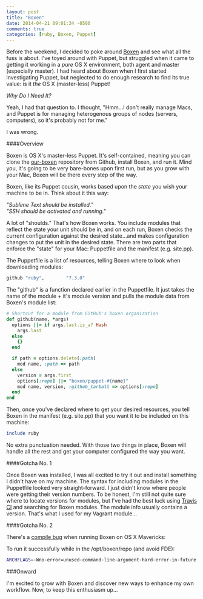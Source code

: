 ```yaml
---
layout: post
title: "Boxen"
date: 2014-04-21 09:01:34 -0500
comments: true
categories: [ruby, Boxen, Puppet]
---
```


Before the weekend, I decided to poke around [Boxen](https://boxen.github.com/) and see what all the fuss is about. I've toyed around with Puppet, but struggled when it came to getting it working in a _pure_ OS X environment, both agent and master (especially master). I had heard about Boxen when I first started investigating Puppet, but neglected to do enough research to find its true value: is it *_the_* OS X (master-less) Puppet!

_Why Do I Need It?_

Yeah, I had that question to. I thought, "Hmm...I don't really manage Macs, and Puppet is for managing heterogenous groups of nodes (servers, computers), so it's probably not for me."

I was wrong.

####Overview

Boxen is OS X's master-less Puppet. It's self-contained, meaning you can clone the [our-boxen](https://github.com/boxen/our-boxen/) repository from Github, install Boxen, and run it. Mind you, it's going to be very bare-bones upon first run, but as you grow with your Mac, Boxen will be there every step of the way.

Boxen, like its Puppet cousin, works based upon the _state_ you wish your machine to be in. Think about it this way:

_"Sublime Text should be installed."_  
_"SSH should be activated and running."_

A lot of "shoulds." That's how Boxen works. You include modules that reflect the state your unit should be in, and on each run, Boxen checks the current configuration against the desired state...and makes configuration changes to put the unit in the desired state. There are two parts that enforce the "state" for your Mac: Puppetfile and the manifest (e.g. site.pp).

The Puppetfile is a list of resources, telling Boxen where to look when downloading modules:

```ruby Puppetfile snippet
github "ruby",        "7.3.0"
```

The "github" is a function declared earlier in the Puppetfile. It just takes the name of the module + it's module version and pulls the module data from Boxen's module list:

```ruby Puppetfile "github" method
# Shortcut for a module from GitHub's boxen organization
def github(name, *args)
  options ||= if args.last.is_a? Hash
    args.last
  else
    {}
  end

  if path = options.delete(:path)
    mod name, :path => path
  else
    version = args.first
    options[:repo] ||= "boxen/puppet-#{name}"
    mod name, version, :github_tarball => options[:repo]
  end
end
```

Then, once you've declared where to get your desired resources, you tell Boxen in the manifest (e.g. site.pp) that you want it to be included on this machine:

```ruby Boxen manifest include
include ruby
```

No extra punctuation needed. With those two things in place, Boxen will handle all the rest and get your computer configured the way you want.

####Gotcha No. 1

Once Boxen was installed, I was all excited to try it out and install something I didn't have on my machine. The syntax for including modules in the Puppetfile looked very straight-forward. I just didn't know where people were getting their version numbers. To be honest, I'm still not quite sure where to locate versions for modules, but I've had the best luck using [Travis CI](https://travis-ci.org/) and searching for Boxen modules. The module info usually contains a version. That's what I used for my Vagrant module...

####Gotcha No. 2

There's a [compile bug](http://stackoverflow.com/questions/22352838/ruby-gem-install-json-fails-on-mavericks-and-xcode-5-1-unknown-argument-mul) when running Boxen on OS X Mavericks:

To run it successfully while in the /opt/boxen/repo (and avoid FDE):

```bash Mavericks vs. XCode 5.1
ARCHFLAGS=-Wno-error=unused-command-line-argument-hard-error-in-future ./script/boxen --no-fde
```

###Onward

I'm excited to grow with Boxen and discover new ways to enhance my own workflow. Now, to keep this enthusiasm up...